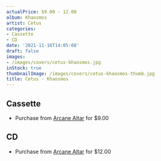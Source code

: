 ```yaml
---
actualPrice: $9.00 - 12.00
album: Khaosmos
artist: Cetus
categories:
- Cassette
- CD
date: '2021-11-16T14:05:08'
draft: false
images:
- /images/covers/cetus-khaosmos.jpg
inStock: true
thumbnailImage: /images/covers/cetus-khaosmos-thumb.jpg
title: Cetus - Khaosmos
---
```


## Cassette
* Purchase from [Arcane Altar](https://arcanealtar.bigcartel.com/product/cetus-khaosmos-tape) for $9.00
## CD
* Purchase from [Arcane Altar](https://arcanealtar.bigcartel.com/product/cetus-khaosmos-cd) for $12.00
